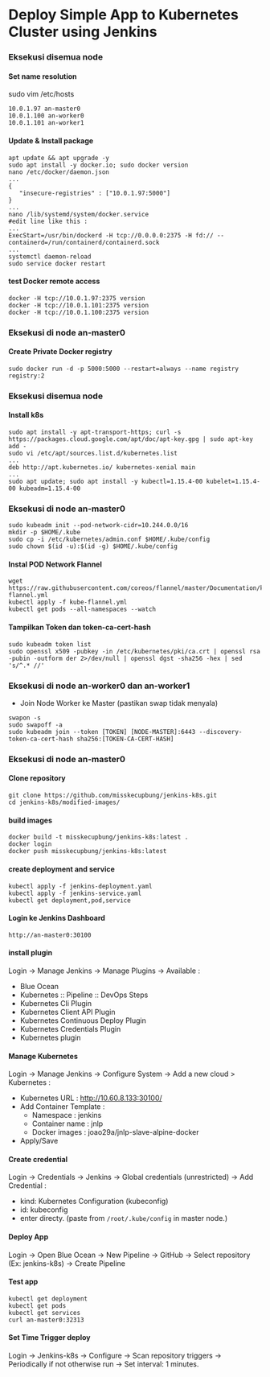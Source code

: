 # Deploy Simple App to Kubernetes Cluster using Jenkins

### Eksekusi disemua node

#### Set name resolution

sudo vim /etc/hosts
```
10.0.1.97 an-master0
10.0.1.100 an-worker0
10.0.1.101 an-worker1
```
#### Update & Install package
```
apt update && apt upgrade -y
sudo apt install -y docker.io; sudo docker version
nano /etc/docker/daemon.json
...
{
   "insecure-registries" : ["10.0.1.97:5000"]
}
...
nano /lib/systemd/system/docker.service
#edit line like this :
...
ExecStart=/usr/bin/dockerd -H tcp://0.0.0.0:2375 -H fd:// --containerd=/run/containerd/containerd.sock
...
systemctl daemon-reload
sudo service docker restart
```
#### test Docker remote access
```
docker -H tcp://10.0.1.97:2375 version
docker -H tcp://10.0.1.101:2375 version
docker -H tcp://10.0.1.100:2375 version
```

### Eksekusi di node an-master0

#### Create Private Docker registry
 ```
sudo docker run -d -p 5000:5000 --restart=always --name registry registry:2
```

### Eksekusi disemua node

#### Install k8s
```
sudo apt install -y apt-transport-https; curl -s https://packages.cloud.google.com/apt/doc/apt-key.gpg | sudo apt-key add -
sudo vi /etc/apt/sources.list.d/kubernetes.list
...
deb http://apt.kubernetes.io/ kubernetes-xenial main
...
sudo apt update; sudo apt install -y kubectl=1.15.4-00 kubelet=1.15.4-00 kubeadm=1.15.4-00
```

### Eksekusi di node an-master0

```
sudo kubeadm init --pod-network-cidr=10.244.0.0/16
mkdir -p $HOME/.kube
sudo cp -i /etc/kubernetes/admin.conf $HOME/.kube/config
sudo chown $(id -u):$(id -g) $HOME/.kube/config
```
#### Instal POD Network Flannel
```
wget https://raw.githubusercontent.com/coreos/flannel/master/Documentation/kube-flannel.yml
kubectl apply -f kube-flannel.yml
kubectl get pods --all-namespaces --watch
```
#### Tampilkan Token dan token-ca-cert-hash
```
sudo kubeadm token list
sudo openssl x509 -pubkey -in /etc/kubernetes/pki/ca.crt | openssl rsa -pubin -outform der 2>/dev/null | openssl dgst -sha256 -hex | sed 's/^.* //'
```
### Eksekusi di node an-worker0 dan an-worker1

* Join Node Worker ke Master (pastikan swap tidak menyala)
```
swapon -s
sudo swapoff -a
sudo kubeadm join --token [TOKEN] [NODE-MASTER]:6443 --discovery-token-ca-cert-hash sha256:[TOKEN-CA-CERT-HASH]
```

### Eksekusi di node an-master0

#### Clone repository
```
git clone https://github.com/misskecupbung/jenkins-k8s.git
cd jenkins-k8s/modified-images/
```
#### build images
```
docker build -t misskecupbung/jenkins-k8s:latest .
docker login
docker push misskecupbung/jenkins-k8s:latest
```
#### create deployment and service
```
kubectl apply -f jenkins-deployment.yaml 
kubectl apply -f jenkins-service.yaml 
kubectl get deployment,pod,service
```
#### Login ke Jenkins Dashboard
```
http://an-master0:30100
```

#### install plugin
Login -> Manage Jenkins -> Manage Plugins -> Available :
   * Blue Ocean
   * Kubernetes :: Pipeline :: DevOps Steps	
   * Kubernetes Cli Plugin
   * Kubernetes Client API Plugin	
   * Kubernetes Continuous Deploy Plugin
   * Kubernetes Credentials Plugin
   * Kubernetes plugin
   
#### Manage Kubernetes

Login -> Manage Jenkins -> Configure System -> Add a new cloud > Kubernetes :
   * Kubernetes URL : http://10.60.8.133:30100/
   * Add Container Template :
       * Namespace : jenkins
       * Container name : jnlp
       * Docker images : joao29a/jnlp-slave-alpine-docker
   * Apply/Save

#### Create credential

Login -> Credentials -> Jenkins -> Global credentials (unrestricted) -> Add Credential :
   * kind: Kubernetes Configuration (kubeconfig)
   * id: kubeconfig
   * enter directy. (paste from `/root/.kube/config` in master node.)

#### Deploy App

Login -> Open Blue Ocean -> New Pipeline -> GitHub -> Select repository (Ex: jenkins-k8s) -> Create Pipeline

#### Test app
```
kubectl get deployment
kubectl get pods
kubectl get services
curl an-master0:32313
```
#### Set Time Trigger deploy

Login -> Jenkins-k8s -> Configure -> Scan repository triggers -> Periodically if not otherwise run -> Set interval: 1 minutes.

